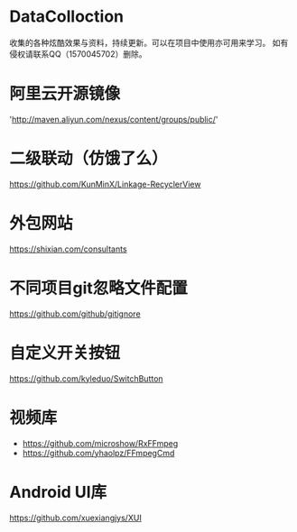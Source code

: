 # DataColloction
收集的各种炫酷效果与资料，持续更新。可以在项目中使用亦可用来学习。
如有侵权请联系QQ（1570045702）删除。

# 阿里云开源镜像
'http://maven.aliyun.com/nexus/content/groups/public/'

# 二级联动（仿饿了么）
https://github.com/KunMinX/Linkage-RecyclerView

# 外包网站
https://shixian.com/consultants

# 不同项目git忽略文件配置
https://github.com/github/gitignore

# 自定义开关按钮
https://github.com/kyleduo/SwitchButton

# 视频库
- https://github.com/microshow/RxFFmpeg
- https://github.com/yhaolpz/FFmpegCmd

# Android UI库
https://github.com/xuexiangjys/XUI
